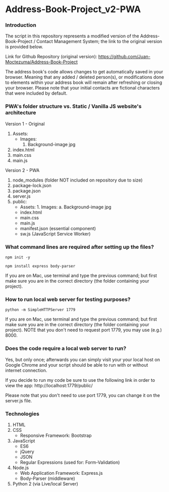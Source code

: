 # Address-Book-Project_v2-PWA

### Introduction

The script in this repository represents a modified version of the
Address-Book-Project / Contact Management System; the link to the 
original version is provided below.

Link for Github Repository (original version): https://github.com/Juan-Moctezuma/Address-Book-Project

The address book's code allows changes to get automatically 
saved in your browser. Meaning that any added / deleted person(s), or 
modifications done to elements within your address book will remain
after refreshing or closing your browser. Please note that your initial
contacts are fictional characters that were included by default.

### PWA's folder structure vs. Static / Vanilla JS website's architecture

Version 1 - Original
1. Assets:
   	* Images:
   		1. Background-image jpg
2. index.html
3. main.css
4. main.js

Version 2 - PWA
1. node_modules (folder NOT included on repository due to size)
2. package-lock.json
3. package.json
4. server.js
5. public:
	* Assets:
        	1. Images:
          		a. Background-image jpg
	* index.html
  	* main.css
  	* main.js
  	* manifest.json (essential component)
  	* sw.js (JavaScript Service Worker)

### What command lines are required after setting up the files?

`npm init -y`

`npm install express body-parser`

If you are on Mac, use terminal and type the previous command; but first 
make sure you are in the correct directory (the folder containing your project).

### How to run local web server for testing purposes?

`python -m SimpleHTTPServer 1779`

If you are on Mac, use terminal and type the previous command; but first 
make sure you are in the correct directory (the folder containing your project).
NOTE that you don't need to request port 1779, you may use (e.g.) 8000.

### Does the code require a local web server to run?
Yes, but only once; afterwards you can simply visit your your local host on Google 
Chrome and your script should be able to run with or without internet connection.

If you decide to run my code be sure to use the following link
in order to view the app: http://localhost:1779/public/

Please note that you don't need to use port 1779, you can change it
on the server.js file.

### Technologies

1. HTML
2. CSS
   * Responsive Framework: Bootstrap
3. JavaScript
   * ES6
   * jQuery
   * JSON
   * Regular Expressions (used for: Form-Validation)
4. Node.js
   * Web Application Framework: Express.js
   * Body-Parser (middleware)
5. Python 2 (via Live/local Server)
